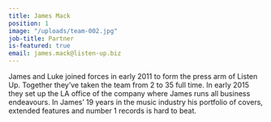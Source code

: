 ```yaml
---
title: James Mack
position: 1
image: "/uploads/team-002.jpg"
job-title: Partner
is-featured: true
email: james.mack@listen-up.biz
---
```


James and Luke joined forces in early 2011 to form the press arm of Listen Up. Together they’ve taken the team from 2 to 35 full time. In early 2015 they set up the LA office of the company where James runs all business endeavours. In James’ 19 years in the music industry his portfolio of covers, extended features and number 1 records is hard to beat. 